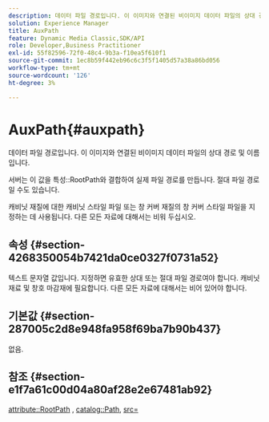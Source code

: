```yaml
---
description: 데이터 파일 경로입니다. 이 이미지와 연결된 비이미지 데이터 파일의 상대 경로 및 이름입니다.
solution: Experience Manager
title: AuxPath
feature: Dynamic Media Classic,SDK/API
role: Developer,Business Practitioner
exl-id: 55f82596-72f0-48c4-9b3a-f10ea5f610f1
source-git-commit: 1ec8b59f442eb96c6c3f5f1405d57a38a86bd056
workflow-type: tm+mt
source-wordcount: '126'
ht-degree: 3%

---
```


# AuxPath{#auxpath}

데이터 파일 경로입니다. 이 이미지와 연결된 비이미지 데이터 파일의 상대 경로 및 이름입니다.

서버는 이 값을 특성::RootPath와 결합하여 실제 파일 경로를 만듭니다. 절대 파일 경로일 수도 있습니다.

캐비닛 재질에 대한 캐비닛 스타일 파일 또는 창 커버 재질의 창 커버 스타일 파일을 지정하는 데 사용됩니다. 다른 모든 자료에 대해서는 비워 두십시오.

## 속성 {#section-4268350054b7421da0ce0327f0731a52}

텍스트 문자열 값입니다. 지정하면 유효한 상대 또는 절대 파일 경로여야 합니다. 캐비닛 재료 및 창호 마감재에 필요합니다. 다른 모든 자료에 대해서는 비어 있어야 합니다.

## 기본값 {#section-287005c2d8e948fa958f69ba7b90b437}

없음.

## 참조 {#section-e1f7a61c00d04a80af28e2e67481ab92}

[attribute::RootPath](../../../../../ir-api/material-cat/image-rendering-api-ref/c-ir-material-catalog/c-ir-attributes-reference/r-ir-rootpath.md#reference-a4d7c96b62e14fcbad1740c702f160f3) ,  [catalog::Path](../../../../../ir-api/material-cat/image-rendering-api-ref/c-ir-material-catalog/c-ir-material-data-reference/r-ir-path.md#reference-59ebb624250a4965ad1737578a2ab590),  [src=](../../../../../ir-api/http-protocol/image-rendering-api-ref/c-ir-http-protocol-ref/c-ir-http-protocol-command-reference/r-ir-src.md#reference-62c98abad22149d68d405ed6aaff8272)
